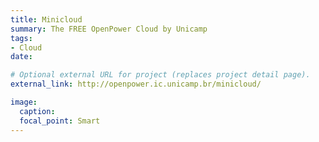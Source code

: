 ```yaml
---
title: Minicloud
summary: The FREE OpenPower Cloud by Unicamp
tags:
- Cloud
date: 

# Optional external URL for project (replaces project detail page).
external_link: http://openpower.ic.unicamp.br/minicloud/

image:
  caption: 
  focal_point: Smart
---
```

